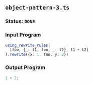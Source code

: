 ## `object-pattern-3.ts`

### Status: `DONE`

### Input Program

```typescript
using_rewrite_rules(
  [foo, {_: t1, foo, _: t2}, t1 + t2]
).rewrite({x: 1, foo, y: 2})
```

### Output Program

```typescript
1 + 2;
```

